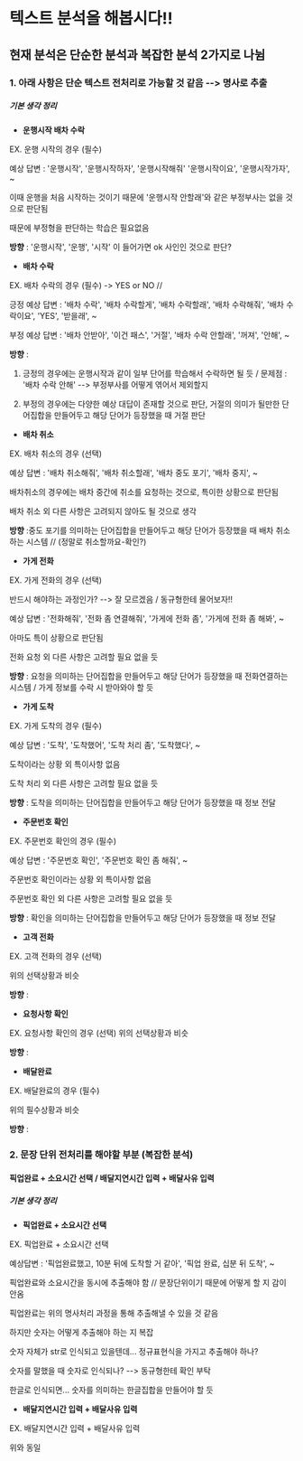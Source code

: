 # 텍스트 분석을 해봅시다!!



## 현재 분석은 단순한 분석과 복잡한 분석 2가지로 나뉨



### 1. 아래 사항은 단순 텍스트 전처리로 가능할 것 같음 --> 명사로 추출

##### 기본 생각 정리



- **운행시작 배차 수락**

EX. 운행 시작의 경우 (필수)

예상 답변 : '운행시작', '운행시작하자', '운행시작해줘' '운행시작이요', '운행시작가자', ~

이때 운행을 처음 시작하는 것이기 때문에 '운행시작 안할래'와 같은 부정부사는 없을 것으로 판단됨

때문에 부정형을 판단하는 학습은 필요없음

**방향** : '운행시작', '운행', '시작' 이 들어가면 ok 사인인 것으로 판단?



- **배차 수락**

EX. 배차 수락의 경우 (필수) -> YES or NO // 

긍정 예상 답변 : '배차 수락', '배차 수락할게', '배차 수락할래', '배차 수락해줘', '배차 수락이요', 'YES', '받을래', ~ 

부정 예상 답변 : '배차 안받아', '이건 패스', '거절', '배차 수락 안할래', '꺼져', '안해', ~

**방향** :

1) 긍정의 경우에는 운행시작과 같이 일부 단어를 학습해서 수락하면 될 듯 / 문제점 : '배차 수락 안해' --> 부정부사를 어떻게 엮어서 제외할지

2) 부정의 경우에는 다양한 예상 대답이 존재할 것으로 판단, 거절의 의미가 될만한 단어집합을 만들어두고 해당 단어가 등장했을 때 거절 판단



- **배차 취소**

EX. 배차 취소의 경우 (선택)

예상 답변 : '배차 취소해줘', '배차 취소할래', '배차 중도 포기', '배차 중지', ~

배차취소의 경우에는 배차 중간에 취소를 요청하는 것으로, 특이한 상황으로 판단됨

배차 취소 외 다른 사항은 고려되지 않아도 될 것으로 생각

**방향** :중도 포기를 의미하는 단어집합을 만들어두고 해당 단어가 등장했을 때 배차 취소하는 시스템 // (정말로 취소할까요-확인?)



- **가게 전화**

EX. 가게 전화의 경우 (선택)

반드시 해야하는 과정인가? --> 잘 모르겠음 / 동규형한테 물어보자!!

예상 답변 : '전화해줘', '전화 좀 연결해줘', '가게에 전화 좀', '가게에 전화 좀 해봐', ~

아마도 특이 상황으로 판단됨

전화 요청 외 다른 사항은 고려할 필요 없을 듯

**방향** : 요청을 의미하는 단어집합을 만들어두고 해당 단어가 등장했을 때 전화연결하는 시스템 / 가게 정보를 수락 시 받아와야 할 듯 



- **가게 도착**

EX. 가게 도착의 경우 (필수)

예상 답변 : '도착', '도착했어', '도착 처리 좀', '도착했다', ~

도착이라는 상황 외 특이사항 없음

도착 처리 외 다른 사항은 고려할 필요 없을 듯

**방향** : 도착을 의미하는 단어집합을 만들어두고 해당 단어가 등장했을 때 정보 전달



- **주문번호 확인**

EX. 주문번호 확인의 경우 (필수)

예상 답변 : '주문번호 확인', '주문번호 확인 좀 해줘', ~

주문번호 확인이라는 상황 외 특이사항 없음

주문번호 확인 외 다른 사항은 고려할 필요 없을 듯

**방향** : 확인을 의미하는 단어집합을 만들어두고 해당 단어가 등장했을 때 정보 전달



- **고객 전화** 

EX. 고객 전화의 경우 (선택)

위의 선택상황과 비슷

**방향** :



- **요청사항 확인**

EX. 요청사항 확인의 경우 (선택)
위의 선택상황과 비슷

**방향** :



- **배달완료**

EX. 배달완료의 경우 (필수)

위의 필수상황과 비슷

**방향** :





### 2. 문장 단위 전처리를 해야할 부분 (복잡한 분석)
#### 픽업완료 + 소요시간 선택 / 배달지연시간 입력 + 배달사유 입력
##### 기본 생각 정리



- **픽업완료 + 소요시간 선택**

EX. 픽업완료 + 소요시간 선택

예상답변 : '픽업완료했고, 10분 뒤에 도착할 거 같아', '픽업 완료, 십분 뒤 도착', ~

픽업완료와 소요시간을 동시에 추출해야 함 // 문장단위이기 때문에 어떻게 할 지 감이 안옴

픽업완료는 위의 명사처리 과정을 통해 추출해낼 수 있을 것 같음

하지만 숫자는 어떻게 추출해야 하는 지 복잡 

숫자 자체가 str로 인식되고 있을텐데... 정규표현식을 가지고 추출해야 하나?

숫자를 말했을 때 숫자로 인식되나? --> 동규형한테 확인 부탁

한글로 인식되면... 숫자를 의미하는 한글집합을 만들어야 할 듯



- **배달지연시간 입력 + 배달사유 입력**

EX. 배달지연시간 입력 + 배달사유 입력

위와 동일